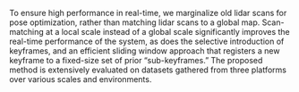 To ensure high performance in real-time, we marginalize old
lidar scans for pose optimization, rather than matching lidar
scans to a global map. Scan-matching at a local scale instead of
a global scale significantly improves the real-time performance
of the system, as does the selective introduction of keyframes,
and an efficient sliding window approach that registers a new
keyframe to a fixed-size set of prior “sub-keyframes.” The
proposed method is extensively evaluated on datasets gathered
from three platforms over various scales and environments.